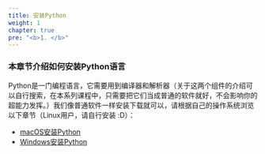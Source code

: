 ```yaml
---
title: 安装Python
weight: 1
chapter: true
pre: "<b>1. </b>"
---
```


### 本章节介绍如何安装Python语言

Python是一门编程语言，它需要用到编译器和解析器（关于这两个组件的介绍可以自行搜索，在本系列课程中，只需要把它们当成普通的软件就好，不会影响你的超能力发挥。）我们像普通软件一样安装下载就可以，请根据自己的操作系统浏览以下章节（Linux用户，请自行安装 :D）：

- [macOS安装Python](./macos安装python/)
- [Windows安装Python](./windows安装python/)
